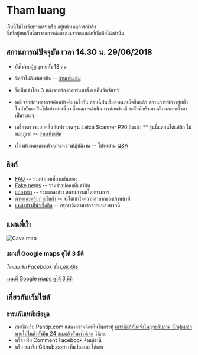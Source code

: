 # Tham luang

เว็บนี้ไม่ใช่เว็บทางการ หรือ อยู่หน้าเหตุการณ์จริง  
สิ่งที่อยู่บนเว็บนี้มาจากการคัดกรองมาจากแหล่งที่เชื่อถือได้เท่านั้น

## สถานการณ์ปัจจุบัน เวลา 14.30 น. 29/06/2018

- ยังไม่พบผู้สูญหายทั้ง 13 คน
- ซีลยังไม่ถึงพัทยาบีช -- [อ่านเพิ่มเติม](./faq/จากสามแยกไปพัทยาบีชห่างแค่ไหน/)

- ซีลทีมเข้าโถง 3 หลังจากต้องถอยร่นมาตั้งแต่คืนวันจันทร์
- หลังจากสภาพอากาศค่อนข้างดีมาครึ่งวัน ตอนนี้ฝนเริ่มลงหนาเม็ดขึ้นแล้ว สถานการณ์การสูบน้ำในถ้ำยังคงเป็นไปอย่างต่อเนื่อง ซึ่งผลการดำเนินการค่อนข้างดี ระดับน้ำเริ่มทรงตัว และลดตัวลงเป็นระยะๆ
- เครื่องตรวจแบบคลื่นอินฟราเรด รุ่น Leica Scanner P20 ถึงแล้ว ** รุ่นนี้แสกนได้แค่ผิว ไม่ทะลุภูเขา -- [อ่านเพิ่มเติม](./fakes/แสกนทะลุภูเขาเห็นเด็กๆเลย)

- เรื่องประหลาดขนหัวลุกระหว่างปฏิบัติงาน -- โปรดอ่าน [Q&A](./faq/เกิดเรื่องประหลาดขนหัวลุก)

## ลิงก์

- [FAQ](./faq) -- รวมคำถามที่ถามกันเยอะ
- [Fake news](./fakes) -- รวมข่าวปลอมที่แชร์กัน
- [แถลงข่าว](./statements) -- รวมแถลงข่าว สถานการณ์โดยทางการ
- [ภาพและคลิปภายในถ้ำ](./inside-view) -- จะได้เข้าใจความลำบากของเจ้าหน้าที่
- [แหล่งข่าวที่น่าเชื่อถือ](./news) -- กรุณาติดตามข่าวจากแหล่งพวกนี้

## แผนที่ถ้ำ

![Cave map](./assets/images/overview_map1.jpg)

### แผนที่ Google maps ดูได้ 3 มิติ

*โดยสมาชิก Facebook ชื่อ [Lek Gis](https://www.facebook.com/lekgis)*

[แผนที่ Google maps ดูได้ 3 มิติ](https://www.google.com/maps/d/viewer?mid=1XNbZ-QjjXkKxjtkfiKARvRfdh-JxBi3-)

## เกี่ยวกับเว็บไซต์

### การแก้ไข/เพิ่มข้อมูล

- สมาชิกเว็บ Pantip.com แสดงความคิดเห็นในกระทู้ [เกาะติดกู้ภัยครั้งใหญ่ระดับภาค นักฟุตบอลหายไปในถ้ำทั้งทีม 24 ชม.แล้วยังหาไม่เจอ](https://pantip.com/topic/37803852/) ได้เลย
- หรือ เพิ่ม Comment Facebook ด้านล่างนี้
- หรือ สมาชิก Github.com เพิ่ม Issue ได้เลย

<div class="fb-comments" data-href="https://thewapp.github.io/tham-luang-sar/" data-numposts="5"></div>
<div id="fb-root"></div>
<script>(function(d, s, id) {
  var js, fjs = d.getElementsByTagName(s)[0];
  if (d.getElementById(id)) return;
  js = d.createElement(s); js.id = id;
  js.src = 'https://connect.facebook.net/en_US/sdk.js#xfbml=1&version=v3.0';
  fjs.parentNode.insertBefore(js, fjs);
}(document, 'script', 'facebook-jssdk'));</script>
